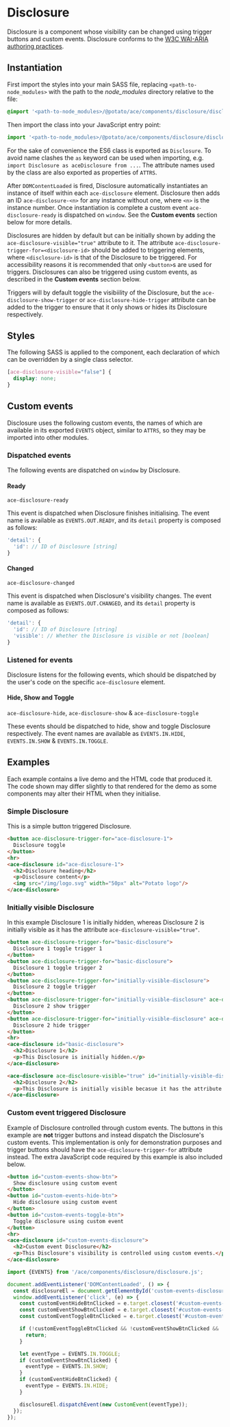 # Disclosure

Disclosure is a component whose visibility can be changed using trigger buttons and custom events. Disclosure conforms to the [W3C WAI-ARIA authoring practices](https://www.w3.org/TR/wai-aria-practices-1.1/#disclosure).


## Instantiation

First import the styles into your main SASS file, replacing `<path-to-node_modules>` with the path to the *node_modules* directory relative to the file:

```scss
@import '<path-to-node_modules>/@potato/ace/components/disclosure/disclosure'
```


Then import the class into your JavaScript entry point:

```js
import '<path-to-node_modules>/@potato/ace/components/disclosure/disclosure';
```

For the sake of convenience the ES6 class is exported as `Disclosure`. To avoid name clashes the `as` keyword can be used when importing, e.g. `import Disclosure as aceDisclosure from ...`. The attribute names used by the class are also exported as properties of `ATTRS`.

After `DOMContentLoaded` is fired, Disclosure automatically instantiates an instance of itself within each `ace-disclosure` element. Disclosure then adds an ID `ace-disclosure-<n>` for any instance without one, where `<n>` is the instance number. Once instantiation is complete a custom event `ace-disclosure-ready` is dispatched on `window`. See the **Custom events** section below for more details.

Disclosures are hidden by default but can be initially shown by adding the `ace-disclosure-visible="true"` attribute to it. The attribute `ace-disclosure-trigger-for=<disclosure-id>` should be added to triggering elements, where `<disclosure-id>` is that of the Disclosure to be triggered. For accessibility reasons it is recommended that only `<button>`s are used for triggers. Disclosures can also be triggered using custom events, as described in the **Custom events** section below.

Triggers will by default toggle the visibiility of the Disclosure, but the `ace-disclosure-show-trigger` or `ace-disclosure-hide-trigger` attribute can be added to the trigger to ensure that it only shows or hides its Disclosure respectively.


## Styles

The following SASS is applied to the component, each declaration of which can be overridden by a single class selector.

```scss
[ace-disclosure-visible="false"] {
  display: none;
}
```


## Custom events

Disclosure uses the following custom events, the names of which are available in its exported `EVENTS` object, similar to `ATTRS`, so they may be imported into other modules.

### Dispatched events

The following events are dispatched on `window` by Disclosure.

#### Ready

`ace-disclosure-ready`

This event is dispatched when Disclosure finishes initialising. The event name is available as `EVENTS.OUT.READY`, and its `detail` property is composed as follows:

```js
'detail': {
  'id': // ID of Disclosure [string]
}
```


#### Changed

`ace-disclosure-changed`

This event is dispatched when Disclosure's visibility changes. The event name is available as `EVENTS.OUT.CHANGED`, and its `detail` property is composed as follows:

```js
'detail': {
  'id': // ID of Disclosure [string]
  'visible': // Whether the Disclosure is visible or not [boolean]
}
```

### Listened for events

Disclosure listens for the following events, which should be dispatched by the user's code on the specific `ace-disclosure` element.


#### Hide, Show and Toggle

`ace-disclosure-hide`, `ace-disclosure-show` & `ace-disclosure-toggle`

These events should be dispatched to hide, show and toggle Disclosure respectively. The event names are available as `EVENTS.IN.HIDE`, `EVENTS.IN.SHOW` & `EVENTS.IN.TOGGLE`.


## Examples

Each example contains a live demo and the HTML code that produced it. The code shown may differ slightly to that rendered for the demo as some components may alter their HTML when they initialise.


### Simple Disclosure

This is a simple button triggered Disclosure.

```html
<button ace-disclosure-trigger-for="ace-disclosure-1">
  Disclosure toggle
</button>
<hr>
<ace-disclosure id="ace-disclosure-1">
  <h2>Disclosure heading</h2>
  <p>Disclosure content</p>
  <img src="/img/logo.svg" width="50px" alt="Potato logo"/>
</ace-disclosure>
```


### Initially visible Disclosure

In this example Disclosure 1 is initially hidden, whereas Disclosure 2 is initially visible as it has the attribute `ace-disclosure-visible="true"`.

```html
<button ace-disclosure-trigger-for="basic-disclosure">
  Disclosure 1 toggle trigger 1
</button>
<button ace-disclosure-trigger-for="basic-disclosure">
  Disclosure 1 toggle trigger 2
</button>
<button ace-disclosure-trigger-for="initially-visible-disclosure">
  Disclosure 2 toggle trigger
</button>
<button ace-disclosure-trigger-for="initially-visible-disclosure" ace-disclosure-trigger-show>
  Disclosure 2 show trigger
</button>
<button ace-disclosure-trigger-for="initially-visible-disclosure" ace-disclosure-trigger-hide>
  Disclosure 2 hide trigger
</button>
<hr>
<ace-disclosure id="basic-disclosure">
  <h2>Disclosure 1</h2>
  <p>This Disclosure is initially hidden.</p>
</ace-disclosure>

<ace-disclosure ace-disclosure-visible="true" id="initially-visible-disclosure">
  <h2>Disclosure 2</h2>
  <p>This Disclosure is initially visible becasue it has the attribute <code>ace-disclosure-visible="true"</code>.</p>
</ace-disclosure>
```


### Custom event triggered Disclosure

Example of Disclosure controlled through custom events. The buttons in this example are **not** trigger buttons and instead dispatch the Disclosure's custom events. This implementation is only for demonstration purposes and trigger buttons should have the `ace-disclosure-trigger-for` attribute instead. The extra JavaScript code required by this example is also included below.

```html
<button id="custom-events-show-btn">
  Show disclosure using custom event
</button>
<button id="custom-events-hide-btn">
  Hide disclosure using custom event
</button>
<button id="custom-events-toggle-btn">
  Toggle disclosure using custom event
</button>
<hr>
<ace-disclosure id="custom-events-disclosure">
  <h2>Custom event Disclosure</h2>
  <p>This Disclosure's visibility is controlled using custom events.</p>
</ace-disclosure>
```

```js
import {EVENTS} from '/ace/components/disclosure/disclosure.js';

document.addEventListener('DOMContentLoaded', () => {
  const disclosureEl = document.getElementById('custom-events-disclosure');
  window.addEventListener('click', (e) => {
    const customEventHideBtnClicked = e.target.closest('#custom-events-hide-btn');
    const customEventShowBtnClicked = e.target.closest('#custom-events-show-btn');
    const customEventToggleBtnClicked = e.target.closest('#custom-events-toggle-btn');

    if (!customEventToggleBtnClicked && !customEventShowBtnClicked && !customEventHideBtnClicked) {
      return;
    }

    let eventType = EVENTS.IN.TOGGLE;
    if (customEventShowBtnClicked) {
      eventType = EVENTS.IN.SHOW;
    }
    if (customEventHideBtnClicked) {
      eventType = EVENTS.IN.HIDE;
    }

    disclosureEl.dispatchEvent(new CustomEvent(eventType));
  });
});
```
